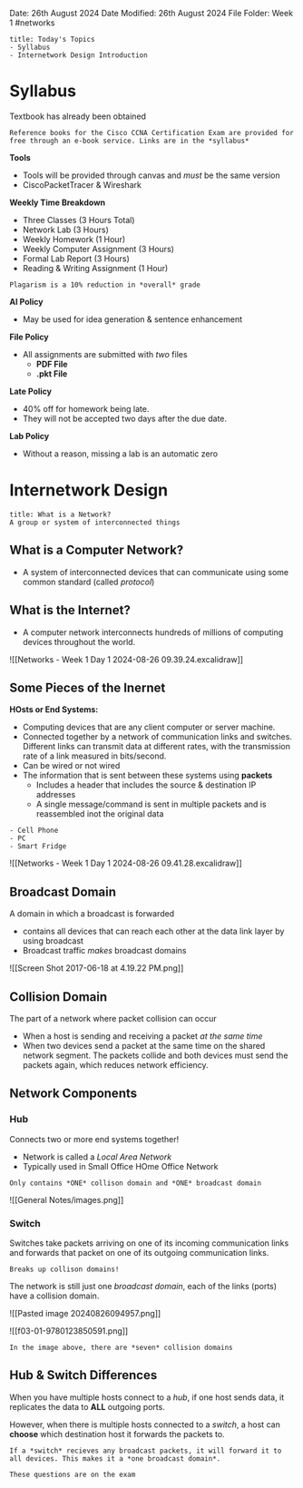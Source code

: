 Date: 26th August 2024
Date Modified: 26th August 2024
File Folder: Week 1
#networks

```ad-summary
title: Today's Topics
- Syllabus
- Internetwork Design Introduction
```

# Syllabus

Textbook has already been obtained

```ad-important
Reference books for the Cisco CCNA Certification Exam are provided for free through an e-book service. Links are in the *syllabus*
```

**Tools**
- Tools will be provided through canvas and *must* be the same version
- CiscoPacketTracer & Wireshark

**Weekly Time Breakdown**
- Three Classes (3 Hours Total)
- Network Lab (3 Hours)
- Weekly Homework (1 Hour)
- Weekly Computer Assignment (3 Hours)
- Formal Lab Report (3 Hours)
- Reading & Writing Assignment (1 Hour)

```ad-warning
Plagarism is a 10% reduction in *overall* grade
```

**AI Policy**
- May be used for idea generation & sentence enhancement

**File Policy**
- All assignments are submitted with *two* files
	- **PDF File**
	- **.pkt File**

**Late Policy**
- 40% off for homework being late. 
- They will not be accepted two days after the due date.

**Lab Policy**
- Without a reason, missing a lab is an automatic zero

# Internetwork Design

```ad-summary
title: What is a Network?
A group or system of interconnected things
```

## What is a Computer Network?

- A system of interconnected devices that can communicate using some common standard (called *protocol*)

## What is the Internet?

- A computer network interconnects hundreds of millions of computing devices throughout the world.

![[Networks - Week 1 Day 1 2024-08-26 09.39.24.excalidraw]]


## Some Pieces of the Inernet

**HOsts or End Systems:**

- Computing devices that are any client computer or server machine.
- Connected together by a network of communication links and switches. Different links can transmit data at different rates, with the transmission rate of a link measured in bits/second.
- Can be wired or not wired
- The information that is sent between these systems using **packets**
	- Includes a header that includes the source & destination IP addresses
	- A single message/command is sent in multiple packets and is reassembled inot the original data

```ad-example
- Cell Phone
- PC
- Smart Fridge
```

![[Networks - Week 1 Day 1 2024-08-26 09.41.28.excalidraw]]

## Broadcast Domain

A domain in which a broadcast is forwarded
- contains all devices that can reach each other at the data link layer by using broadcast
- Broadcast traffic *makes* broadcast domains

![[Screen Shot 2017-06-18 at 4.19.22 PM.png]]

## Collision Domain

The part of a network where packet collision can occur
- When a host is sending and receiving a packet *at the same time*
- When two devices send a packet at the same time on the shared network segment. The packets collide and both devices must send the packets again, which reduces network efficiency.

## Network Components

### Hub

Connects two or more end systems together!
- Network is called a *Local Area Network*
- Typically used in Small Office HOme Office Network

```ad-warning
Only contains *ONE* collison domain and *ONE* broadcast domain
```

![[General Notes/images.png]]

### Switch

Switches take packets arriving on one of its incoming communication links and forwards that packet on one of its outgoing communication links.

```ad-important
Breaks up collison domains!
```

The network is still just one *broadcast domain*, each of the links (ports) have a collision domain.

![[Pasted image 20240826094957.png]]

![[f03-01-9780123850591.png]]

```ad-example
In the image above, there are *seven* collision domains
```

## Hub & Switch Differences

When you have multiple hosts connect to a *hub*, if one host sends data, it replicates the data to **ALL** outgoing ports.

However, when there is multiple hosts connected to a *switch*, a host can **choose** which destination host it forwards the packets to.

```ad-note
If a *switch* recieves any broadcast packets, it will forward it to all devices. This makes it a *one broadcast domain*.
```

```ad-warning
These questions are on the exam
```

